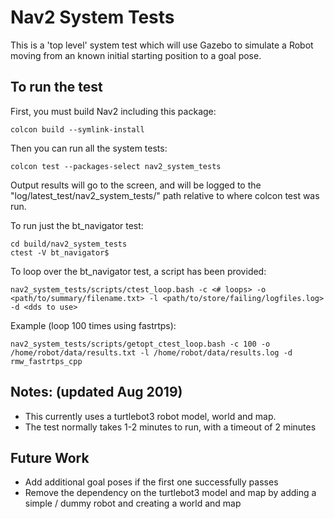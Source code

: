 # Nav2 System Tests

This is a 'top level' system test which will use Gazebo to simulate a Robot moving from an known initial starting position to a goal pose. 

## To run the test
First, you must build Nav2 including this package:
```
colcon build --symlink-install
```
Then you can run all the system tests:
```
colcon test --packages-select nav2_system_tests
```
Output results will go to the screen, and will be logged to the "log/latest_test/nav2_system_tests/" path relative to where colcon test was run.

To run just the bt_navigator test:
```
cd build/nav2_system_tests
ctest -V bt_navigator$
```

To loop over the bt_navigator test, a script has been provided:
```
nav2_system_tests/scripts/ctest_loop.bash -c <# loops> -o <path/to/summary/filename.txt> -l <path/to/store/failing/logfiles.log> -d <dds to use>
```

Example (loop 100 times using fastrtps):
```
nav2_system_tests/scripts/getopt_ctest_loop.bash -c 100 -o /home/robot/data/results.txt -l /home/robot/data/results.log -d rmw_fastrtps_cpp
```

## Notes: (updated Aug 2019)
 * This currently uses a turtlebot3 robot model, world and map.
 * The test normally takes 1-2 minutes to run, with a timeout of 2 minutes

## Future Work
 * Add additional goal poses if the first one successfully passes
 * Remove the dependency on the turtlebot3 model and map by adding a simple / dummy robot and creating a world and map

